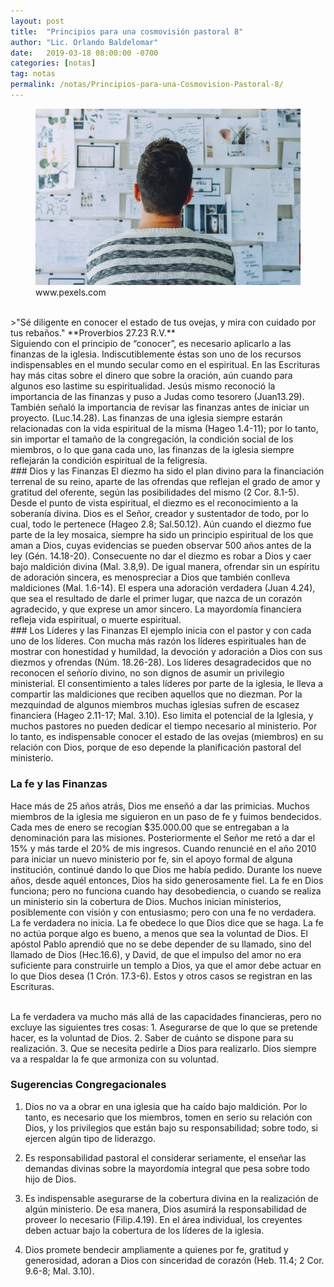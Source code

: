 ```yaml
---
layout: post
title:  "Principios para una cosmovisión pastoral 8"
author: "Lic. Orlando Baldelomar"
date:   2019-03-18 08:00:00 -0700
categories: [notas]
tag: notas
permalink: /notas/Principios-para-una-Cosmovision-Pastoral-8/
---
```


<figure>
<img src="/assets/img/cosmovision.jpeg" class="img-fluid" alt="Responsive image">
<figcaption>www.pexels.com</figcaption>
</figure>

<br>
>"Sé diligente en conocer el estado de tus ovejas, y mira con cuidado por tus rebaños."
**Proverbios 27.23 R.V.**

<br>
Siguiendo con el principio de “conocer”, es necesario aplicarlo a las finanzas de la iglesia.   Indiscutiblemente éstas son uno de los recursos indispensables en el mundo secular como en el espiritual.  En las Escrituras hay más citas sobre el dinero  que sobre la oración, aún cuando  para algunos eso lastime su espiritualidad.  Jesús mismo reconoció la importancia de las finanzas y puso a Judas como tesorero (Juan13.29). También señaló la importancia de revisar las finanzas antes de iniciar un proyecto. (Luc.14.28).  Las finanzas de una iglesia siempre estarán relacionadas con la vida espiritual de la misma (Hageo 1.4-11); por lo tanto, sin importar el tamaño de la congregación, la condición social de los miembros, o lo que gana cada uno, las finanzas de la iglesia siempre reflejarán la condición espiritual de la feligresía. 

<br>
### Dios y las Finanzas
El diezmo ha sido el plan divino para la financiación terrenal de su reino, aparte de las ofrendas que reflejan el grado de amor y gratitud del oferente, según las posibilidades  del mismo (2 Cor. 8.1-5). Desde el punto de vista espiritual, el diezmo es el reconocimiento a la soberanía divina. Dios es el Señor, creador y sustentador de todo, por lo cual, todo le pertenece (Hageo 2.8; Sal.50.12). Aún cuando el diezmo fue parte de la ley mosaica, siempre ha sido un principio espiritual de los que aman a Dios, cuyas evidencias se pueden observar 500 años antes de la ley (Gén. 14.18-20). Consecuente no dar el diezmo es robar a Dios y caer bajo maldición divina (Mal. 3.8,9). De igual manera, ofrendar sin un espíritu de adoración sincera, es menospreciar a Dios que también conlleva maldiciones (Mal. 1.6-14). El espera una adoración verdadera (Juan 4.24), que sea el resultado de darle el primer lugar, que nazca de un corazón agradecido, y que exprese un amor sincero. La mayordomía financiera refleja vida espiritual, o muerte  espiritual.   

<br>
### Los Líderes y las Finanzas
El ejemplo inicia con el pastor y con cada uno de los líderes. Con mucha más razón los líderes espirituales han de mostrar con honestidad y humildad, la devoción y adoración a Dios con sus diezmos y ofrendas (Núm. 18.26-28). Los líderes desagradecidos que no reconocen el señorío divino, no son dignos de asumir un privilegio ministerial. El consentimiento a tales líderes por parte de la iglesia, le lleva a compartir las maldiciones que reciben aquellos que no diezman.
Por la mezquindad de algunos miembros muchas iglesias sufren de escasez financiera (Hageo 2.11-17; Mal. 3.10). Eso limita el potencial de la Iglesia, y muchos pastores no pueden dedicar el tiempo necesario al ministerio. Por lo tanto, es indispensable conocer el estado de las ovejas (miembros) en su relación con Dios, porque de eso depende la planificación pastoral del ministerio.


<br>

### La fe y las Finanzas
Hace más de 25 años atrás, Dios me enseñó a dar las primicias. Muchos miembros de la iglesia me siguieron en un paso de fe y fuimos bendecidos. Cada mes de enero se recogían $35.000.00 que se entregaban a la denominación para las misiones. Posteriormente el Señor me retó a dar el 15% y más tarde el 20% de mis ingresos. Cuando renuncié en el año 2010 para iniciar un nuevo ministerio por fe, sin el apoyo formal de alguna institución, continué dando lo que Dios me había pedido. Durante los nueve años, desde aquél entonces, Dios ha sido generosamente fiel. La fe en Dios funciona; pero no funciona cuando hay desobediencia, o cuando se realiza un ministerio sin la cobertura de Dios. 
Muchos inician ministerios, posiblemente con visión y con entusiasmo; pero con una fe no verdadera. La fe verdadera no inicia. La fe obedece lo que Dios dice que se haga. La fe no actúa porque algo es bueno, a menos que sea la voluntad de Dios. El apóstol Pablo aprendió que no se debe depender de su llamado, sino del llamado de Dios (Hec.16.6), y David, de que el impulso del amor no era suficiente para construirle un templo a Dios, ya que el amor  debe actuar en lo que Dios desea  (1 Crón. 17.3-6). Estos y otros casos se registran en las Escrituras.

<br>
La fe verdadera va mucho más allá de las capacidades financieras, pero no excluye las siguientes tres cosas:
1. Asegurarse de que lo que se pretende hacer, es la voluntad de Dios.
2. Saber de cuánto se dispone para su realización.
3. Que se necesita pedirle a Dios para realizarlo.
Dios siempre va a respaldar la fe que armoniza con su voluntad.


<br>
<h3 class="text-center">Sugerencias Congregacionales</h3>

1. Dios no va a obrar en una iglesia que ha caído bajo maldición. Por lo tanto, es necesario que los miembros, tomen en serio su relación con Dios, y los privilegios que están bajo su responsabilidad; sobre todo, si ejercen algún tipo de liderazgo.


2. Es responsabilidad pastoral el considerar seriamente, el enseñar las demandas divinas sobre la mayordomía integral que pesa sobre todo hijo de Dios.

3. Es indispensable asegurarse de la cobertura divina en la realización de algún ministerio. De esa manera, Dios asumirá la responsabilidad de proveer lo necesario (Filip.4.19). En el área individual, los creyentes deben actuar bajo la cobertura de los líderes de la iglesia.

4. Dios promete bendecir ampliamente a quienes por fe, gratitud y generosidad, adoran a Dios con sinceridad de corazón (Heb. 11.4; 2 Cor. 9.6-8; Mal. 3.10).


<br>
